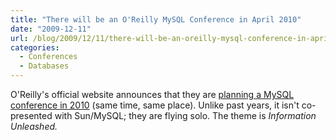 ```yaml
---
title: "There will be an O'Reilly MySQL Conference in April 2010"
date: "2009-12-11"
url: /blog/2009/12/11/there-will-be-an-oreilly-mysql-conference-in-april-2010/
categories:
  - Conferences
  - Databases
---
```

O'Reilly's official website announces that they are [planning a MySQL conference in 2010](http://en.oreilly.com/mysql/) (same time, same place). Unlike past years, it isn't co-presented with Sun/MySQL; they are flying solo. The theme is *Information Unleashed.*


